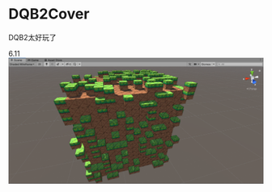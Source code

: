 # DQB2Cover

DQB2太好玩了

6.11
![image](https://github.com/fermathGit/DQB2Cover/blob/master/Assets/2c2d04fc099b541348b85daf31f1c6d.png)

